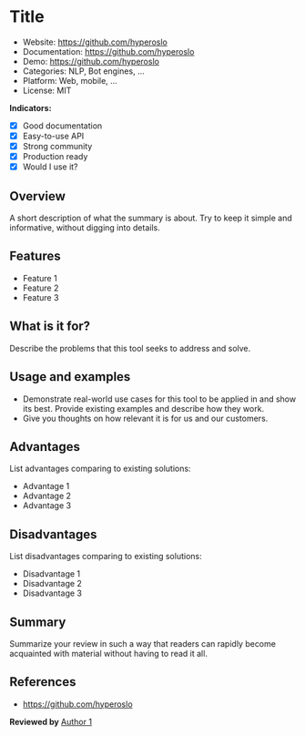 <!-- Thanks for contributing to Hyper Radar! 🔭 -->

<!--
Have you built something cool? A library, side project or a homemade
spacecraft? Then you are in the right place!

Have you tried something promising? Share your experience to help our
community to stay sober and make the right decision when it comes to
choosing a new technology.

There are a few things to keep in mind when you prepare your text:
- Choose the right category or create a new folder
(if it's something completely new).
- Don't repeat existing topics, but feel free to update them with relevant
details, comments and references.
- Keep your summaries short and concrete.
- Examples are optional, but recommended.
-->

<!--
Are you ready to start? 🚀
Use the following sections to structure your text:
-->

# Title

* Website: https://github.com/hyperoslo
* Documentation: https://github.com/hyperoslo
* Demo: https://github.com/hyperoslo
* Categories: NLP, Bot engines, ...
* Platform: Web, mobile, ...
* License: MIT

**Indicators:**
- [x] Good documentation
- [x] Easy-to-use API
- [x] Strong community
- [x] Production ready
- [x] Would I use it?

## Overview

A short description of what the summary is about. Try to keep it simple and
informative, without digging into details.

## Features

* Feature 1
* Feature 2
* Feature 3

## What is it for?

Describe the problems that this tool seeks to address and solve.

## Usage and examples

- Demonstrate real-world use cases for this tool to be applied in and
show its best. Provide existing examples and describe how they work.
- Give you thoughts on how relevant it is for us and our customers.

## Advantages

List advantages comparing to existing solutions:

* Advantage 1
* Advantage 2
* Advantage 3

## Disadvantages

List disadvantages comparing to existing solutions:

* Disadvantage 1
* Disadvantage 2
* Disadvantage 3

## Summary

Summarize your review in such a way that readers can rapidly become
acquainted with material without having to read it all.

## References

* https://github.com/hyperoslo

**Reviewed by** [Author 1](https://github.com/hyperoslo)
